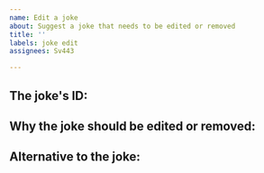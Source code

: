 ```yaml
---
name: Edit a joke
about: Suggest a joke that needs to be edited or removed
title: ''
labels: joke edit
assignees: Sv443

---
```


## The joke's ID:
<!-- Each joke comes with a unique ID. Put this ID right here: -->


## Why the joke should be edited or removed:


## Alternative to the joke:
<!-- If you know a good alternative to the joke you want to report, put it here and I will consider replacing the reported joke with this one: -->
